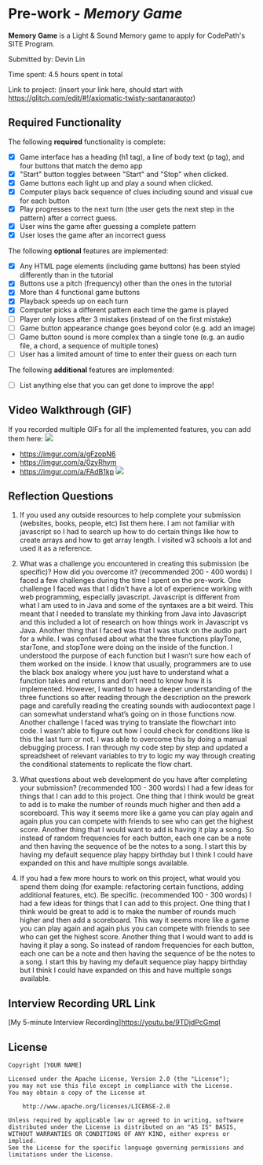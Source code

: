 # Pre-work - *Memory Game*

**Memory Game** is a Light & Sound Memory game to apply for CodePath's SITE Program. 

Submitted by: Devin Lin

Time spent: 4.5 hours spent in total

Link to project: (insert your link here, should start with https://glitch.com/edit/#!/axiomatic-twisty-santanaraptor)

## Required Functionality

The following **required** functionality is complete:

* [x] Game interface has a heading (h1 tag), a line of body text (p tag), and four buttons that match the demo app
* [x] "Start" button toggles between "Start" and "Stop" when clicked. 
* [x] Game buttons each light up and play a sound when clicked. 
* [x] Computer plays back sequence of clues including sound and visual cue for each button
* [x] Play progresses to the next turn (the user gets the next step in the pattern) after a correct guess. 
* [x] User wins the game after guessing a complete pattern
* [x] User loses the game after an incorrect guess

The following **optional** features are implemented:

* [x] Any HTML page elements (including game buttons) has been styled differently than in the tutorial
* [x] Buttons use a pitch (frequency) other than the ones in the tutorial
* [x] More than 4 functional game buttons
* [x] Playback speeds up on each turn
* [x] Computer picks a different pattern each time the game is played
* [ ] Player only loses after 3 mistakes (instead of on the first mistake)
* [ ] Game button appearance change goes beyond color (e.g. add an image)
* [ ] Game button sound is more complex than a single tone (e.g. an audio file, a chord, a sequence of multiple tones)
* [ ] User has a limited amount of time to enter their guess on each turn

The following **additional** features are implemented:

- [ ] List anything else that you can get done to improve the app!

## Video Walkthrough (GIF)

If you recorded multiple GIFs for all the implemented features, you can add them here:
![](https://imgur.com/a/gFzopN6.gif)
* https://imgur.com/a/gFzopN6
* https://imgur.com/a/0zyRhym
* https://imgur.com/a/FAdB1kp
![](gif4-link-here)

## Reflection Questions
1. If you used any outside resources to help complete your submission (websites, books, people, etc) list them here. 
I am not familiar with javascript so I had to search up how to do certain things like how to create arrays and how to get array length. I visited w3 schools a lot and used it as a reference.

2. What was a challenge you encountered in creating this submission (be specific)? How did you overcome it? (recommended 200 - 400 words) 
I faced a few challenges during the time I spent on the pre-work. One challenge I faced was that I didn't have a lot of experience working with web programming, especially javascript. Javascript is different from what I am used to in Java and some of the syntaxes are a bit weird. This meant that I needed to translate my thinking from Java into Javascript and this included a lot of research on how things work in Javascript vs Java. Another thing that I faced was that I was stuck on the audio part for a while. I was confused about what the three functions playTone, starTone, and stopTone were doing on the inside of the function. I understood the purpose of each function but I wasn’t sure how each of them worked on the inside. I know that usually, programmers are to use the black box analogy where you just have to understand what a function takes and returns and don’t need to know how it is implemented. However, I wanted to have a deeper understanding of the three functions so after reading through the description on the prework page and carefully reading the creating sounds with audiocontext page I can somewhat understand what’s going on in those functions now. Another challenge I faced was trying to translate the flowchart into code. I wasn’t able to figure out how I could check for conditions like is this the last turn or not. I was able to overcome this by doing a manual debugging process. I ran through my code step by step and updated a spreadsheet of relevant variables to try to logic my way through creating the conditional statements to replicate the flow chart. 


3. What questions about web development do you have after completing your submission? (recommended 100 - 300 words) 
I had a few ideas for things that I can add to this project. One thing that I think would be great to add is to make the number of rounds much higher and then add a scoreboard. This way it seems more like a game you can play again and again plus you can compete with friends to see who can get the highest score. Another thing that I would want to add is having it play a song. So instead of random frequencies for each button, each one can be a note and then having the sequence of be the notes to a song. I start this by having my default sequence play happy birthday but I think I could have expanded on this and have multiple songs available. 


4. If you had a few more hours to work on this project, what would you spend them doing (for example: refactoring certain functions, adding additional features, etc). Be specific. (recommended 100 - 300 words) 
I had a few ideas for things that I can add to this project. One thing that I think would be great to add is to make the number of rounds much higher and then add a scoreboard. This way it seems more like a game you can play again and again plus you can compete with friends to see who can get the highest score. Another thing that I would want to add is having it play a song. So instead of random frequencies for each button, each one can be a note and then having the sequence of be the notes to a song. I start this by having my default sequence play happy birthday but I think I could have expanded on this and have multiple songs available. 



## Interview Recording URL Link

[My 5-minute Interview Recording]https://youtu.be/9TDjdPcGmqI


## License

    Copyright [YOUR NAME]

    Licensed under the Apache License, Version 2.0 (the "License");
    you may not use this file except in compliance with the License.
    You may obtain a copy of the License at

        http://www.apache.org/licenses/LICENSE-2.0

    Unless required by applicable law or agreed to in writing, software
    distributed under the License is distributed on an "AS IS" BASIS,
    WITHOUT WARRANTIES OR CONDITIONS OF ANY KIND, either express or implied.
    See the License for the specific language governing permissions and
    limitations under the License.
